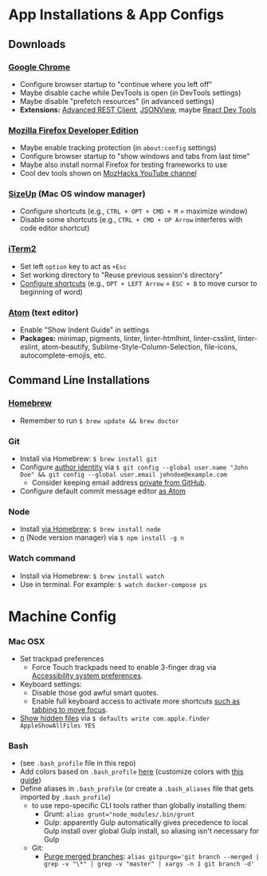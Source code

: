 # App Installations & App Configs

## Downloads

### [Google Chrome](https://www.google.com/chrome/browser/desktop/index.html)
- Configure browser startup to "continue where you left off"
- Maybe disable cache while DevTools is open (in DevTools settings)
- Maybe disable "prefetch resources" (in advanced settings)
- **Extensions:** [Advanced REST Client](https://chrome.google.com/webstore/detail/advanced-rest-client/hgmloofddffdnphfgcellkdfbfbjeloo?hl=en-US), [JSONView](https://chrome.google.com/webstore/detail/jsonview/chklaanhfefbnpoihckbnefhakgolnmc/related?hl=en), maybe [React Dev Tools](https://chrome.google.com/webstore/detail/react-developer-tools/fmkadmapgofadopljbjfkapdkoienihi?hl=en)

### [Mozilla Firefox Developer Edition](https://www.mozilla.org/en-US/firefox/developer/)
- Maybe enable tracking protection (in `about:config` settings)
- Configure browser startup to "show windows and tabs from last time"
- Maybe also install normal Firefox for testing frameworks to use
- Cool dev tools shown on [MozHacks YouTube channel](https://www.youtube.com/playlist?list=PLo3w8EB99pqLRJBWRCoyGTIrkctoUgB9W)

### [SizeUp](http://www.irradiatedsoftware.com/sizeup/) (Mac OS window manager)
- Configure shortcuts (e.g., `CTRL + OPT + CMD + M` = maximize window)
- Disable some shortcuts (e.g., `CTRL + CMD + UP Arrow` interferes with code editor shortcut)

### [iTerm2](https://www.iterm2.com/)
- Set left `option` key to act as `+Esc`
- Set working directory to "Reuse previous session's directory"
- [Configure shortcuts](https://codingphilosophy.wordpress.com/2013/04/20/move-the-cursor-word-by-word-on-mac-os-x-iterm2/) (e.g., `OPT + LEFT Arrow` = `ESC + B` to move cursor to beginning of word)

### [Atom](https://atom.io/) (text editor)
- Enable "Show Indent Guide" in settings
- **Packages:** minimap, pigments, linter, linter-htmlhint, linter-csslint, linter-eslint, atom-beautify, Sublime-Style-Column-Selection, file-icons, autocomplete-emojis, etc.

## Command Line Installations

### [Homebrew](http://brew.sh/)
- Remember to run `$ brew update && brew doctor`

### Git
- Install via Homebrew: `$ brew install git`
- Configure [author identity](https://git-scm.com/book/en/v2/Getting-Started-First-Time-Git-Setup) via `$ git config --global user.name "John Doe" && git config --global user.email johndoe@example.com`
  - Consider keeping email address [private from GitHub](https://help.github.com/articles/keeping-your-email-address-private/).
- Configure default commit message editor [as Atom](http://blog.atom.io/2014/03/13/git-integration.html)

### Node 
- Install [via Homebrew](http://blog.teamtreehouse.com/install-node-js-npm-mac): `$ brew install node`
- [n](https://github.com/tj/n) (Node version manager) via `$ npm install -g n`

### Watch command
- Install via Homebrew: `$ brew install watch`
- Use in terminal. For example: `$ watch docker-compose ps`


# Machine Config

### Mac OSX
- Set trackpad preferences
  - Force Touch trackpads need to enable 3-finger drag via [Accessibility system preferences](https://support.apple.com/en-us/HT204609).
- Keyboard settings:
  - Disable those god awful smart quotes.
  - Enable full keyboard access to activate more shortcuts [such as tabbing to move focus](http://superuser.com/questions/473143/how-to-tab-between-buttons-on-an-mac-os-x-dialog-box).
- [Show hidden files](http://ianlunn.co.uk/articles/quickly-showhide-hidden-files-mac-os-x-mavericks/) via `$ defaults write com.apple.finder AppleShowAllFiles YES`

### Bash 
- (see `.bash_profile` file in this repo)
- Add colors based on `.bash_profile` [here](http://www.justgoscha.com/programming/2014/03/22/Pimping-my-terminal.html) (customize colors with [this guide](http://vim.wikia.com/wiki/Xterm256_color_names_for_console_Vim))
- Define aliases in `.bash_profile` (or create a `.bash_aliases` file that gets imported by `.bash_profile`)
  - to use repo-specific CLI tools rather than globally installing them:
    - Grunt: `alias grunt="node_modules/.bin/grunt`
    - Gulp: apparently Gulp automatically gives precedence to local Gulp install over global Gulp install, so aliasing isn't  necessary for Gulp
  - Git:
    - [Purge merged branches](http://stackoverflow.com/questions/17983068/delete-local-git-branches-after-deleting-them-on-the-remote-repo): `alias gitpurge='git branch --merged | grep -v "\*" | grep -v "master" | xargs -n 1 git branch -d'`
